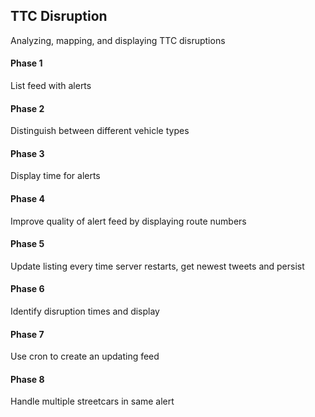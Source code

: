 ## TTC Disruption
Analyzing, mapping, and displaying TTC disruptions

#### Phase 1
List feed with alerts

#### Phase 2
Distinguish between different vehicle types

#### Phase 3
Display time for alerts

#### Phase 4
Improve quality of alert feed by displaying route numbers

#### Phase 5
Update listing every time server restarts, get newest tweets and persist

#### Phase 6
Identify disruption times and display

#### Phase 7
Use cron to create an updating feed

#### Phase 8
Handle multiple streetcars in same alert
